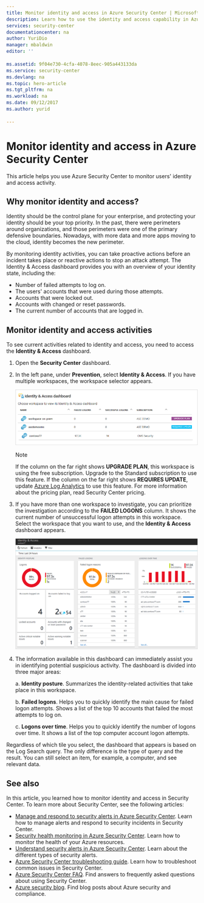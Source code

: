 ```yaml
---
title: Monitor identity and access in Azure Security Center | Microsoft Docs
description: Learn how to use the identity and access capability in Azure Security Center to monitor your users' access activity and identity-related issues.
services: security-center
documentationcenter: na
author: YuriDio
manager: mbaldwin
editor: ''

ms.assetid: 9f04e730-4cfa-4078-8eec-905a443133da
ms.service: security-center
ms.devlang: na
ms.topic: hero-article
ms.tgt_pltfrm: na
ms.workload: na
ms.date: 09/12/2017
ms.author: yurid

---
```

# Monitor identity and access in Azure Security Center
This article helps you use Azure Security Center to monitor users' identity and access activity.

## Why monitor identity and access?
Identity should be the control plane for your enterprise, and protecting your identity should be your top priority. In the past, there were perimeters around organizations, and those perimeters were one of the primary defensive boundaries. Nowadays, with more data and more apps moving to the cloud, identity becomes the new perimeter.

By monitoring identity activities, you can take proactive actions before an incident takes place or reactive actions to stop an attack attempt. The Identity & Access dashboard provides you with an overview of your identity state, including the:

* Number of failed attempts to log on. 
* The users' accounts that were used during those attempts.
* Accounts that were locked out.
* Accounts with changed or reset passwords. 
* The current number of accounts that are logged in.

## Monitor identity and access activities
To see current activities related to identity and access, you need to access the **Identity & Access** dashboard.

1. Open the **Security Center** dashboard.

2. In the left pane, under **Prevention**, select **Identity & Access**. If you have multiple workspaces, the workspace selector appears.

	![Workspace selection](./media/security-center-identity-access\security-center-identity-access-fig1.png)

	> [!NOTE]
	> If the column on the far right shows **UPGRADE PLAN**, this workspace is using the free subscription. Upgrade to the Standard subscription to use this feature. If the column on the far right shows **REQUIRES UPDATE**, update [Azure Log Analytics](https://docs.microsoft.com/azure/log-analytics/log-analytics-overview) to use this feature. For more information about the pricing plan, read Security Center pricing. 
	> 
3. If you have more than one workspace to investigate, you can prioritize the investigation according to the **FAILED LOGONS** column. It shows the current number of unsuccessful logon attempts in this workspace. Select the workspace that you want to use, and the **Identity & Access** dashboard appears.

	![Identity & Access](./media/security-center-identity-access\security-center-identity-access-fig2.png)

4. The information available in this dashboard can immediately assist you in identifying potential suspicious activity. The dashboard is divided into three major areas:

	a. **Identity posture**. Summarizes the identity-related activities that take place in this workspace.

	b. **Failed logons**. Helps you to quickly identify the main cause for failed logon attempts. Shows a list of the top 10 accounts that failed the most attempts to log on.

	c. **Logons over time**. Helps you to quickly identify the number of logons over time. It shows a list of the top computer account logon attempts.
	
Regardless of which tile you select, the dashboard that appears is based on the Log Search query. The only difference is the type of query and the result. You can still select an item, for example, a computer, and see relevant data. 

## See also
In this article, you learned how to monitor identity and access in Security Center. To learn more about Security Center, see the following articles:

* [Manage and respond to security alerts in Azure Security Center](https://docs.microsoft.com/azure/security-center/security-center-managing-and-responding-alerts). Learn how to manage alerts and respond to security incidents in Security Center.
* [Security health monitoring in Azure Security Center](security-center-monitoring.md). Learn how to monitor the health of your Azure resources.
* [Understand security alerts in Azure Security Center](https://docs.microsoft.com/azure/security-center/security-center-alerts-type). Learn about the different types of security alerts.
* [Azure Security Center troubleshooting guide](https://docs.microsoft.com/azure/security-center/security-center-troubleshooting-guide). Learn how to troubleshoot common issues in Security Center. 
* [Azure Security Center FAQ](security-center-faq.md). Find answers to frequently asked questions about using Security Center.
* [Azure security blog](http://blogs.msdn.com/b/azuresecurity/). Find blog posts about Azure security and compliance.

